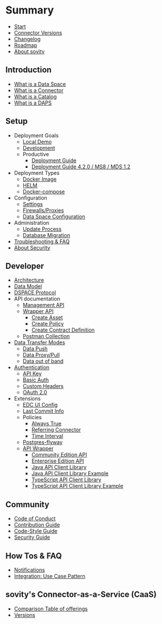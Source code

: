 # Summary

* [Start](./README.md)
* [Connector Versions](./launchers/README.md)
* [Changelog](./CHANGELOG.md)
* [Roadmap](./docs/gitbook/roadmap.md) <!-- TODO -->
* [About sovity](https://sovity.de/en/sovity-en/)

## Introduction
* [What is a Data Space](./docs/gitbook/what_is_a_dataspace.md) <!-- TODO -->
* [What is a Connector](./docs/gitbook/what_is_a_connector.md) <!-- TODO -->
* [What is a Catalog](./docs/gitbook/what_is_a_catalog.md) <!-- TODO -->
* [What is a DAPS](https://github.com/International-Data-Spaces-Association/IDS-RAM_4_0/blob/main/documentation/3_Layers_of_the_Reference_Architecture_Model/3_5_System_Layer/3_5_1_Identity_Provider.md#dynamic-attribute-provisioning-service-daps)

## Setup
* Deployment Goals
    * [Local Demo](./docs/deployment-guide/goals/local-demo)
    * [Development](./docs/deployment-guide/goals/development)
    * Productive
        * [Deployment Guide](./docs/deployment-guide/goals/production)
        * [Deployment Guide 4.2.0 / MS8 / MDS 1.2](docs/deployment-guide/goals/production/4.2.0/README.md)
* Deployment Types
    * [Docker Image](https://github.com/sovity/edc-extensions/pkgs/container/edc-ce)
    * [HELM](./docs/gitbook/helm.md) <!-- TODO -->
    * [Docker-compose](https://github.com/sovity/edc-extensions/blob/main/docker-compose.yaml)
* Configuration
    * [Settings](./docs/gitbook/settings.md) <!-- TODO -->
    * [Firewalls/Proxies](https://github.com/sovity/edc-extensions/tree/main/docs/deployment-guide/goals/production#configuration)
    * [Data Space Configuration](./docs/gitbook/data_space_configuration.md) <!-- TODO -->
* Administration
    * [Update Process](./docs/gitbook/update_process.md) <!-- TODO -->
    * [Database Migration](./extensions/postgres-flyway/README.md)
* [Troubleshooting & FAQ](https://github.com/sovity/edc-extensions/blob/main/docs/deployment-guide/goals/production/README.md#faq)
* [About Security](https://github.com/sovity/edc-extensions/security/policy)

## Developer
* [Architecture](https://eclipse-edc.github.io/docs/#/submodule/Connector/docs/developer/?id=architecture)
* [Data Model](https://github.com/eclipse-edc/Connector/blob/release/0.0.1-20230220.patch1-SNAPSHOT/docs/developer/architecture/domain-model.md#domain-model)
* [DSPACE Protocol](https://docs.internationaldataspaces.org/ids-knowledgebase/v/dataspace-protocol/overview/readme)
* API documentation
    * [Management API](https://app.swaggerhub.com/apis/eclipse-edc-bot/management-api/0.2.1)
    * [Wrapper API](./docs/gitbook/wrapper_api.md) <!-- TODO -->
        * [Create Asset](./docs/gitbook/create_asset.md) <!-- TODO -->
        * [Create Policy](./docs/gitbook/create_policy.md) <!-- TODO -->
        * [Create Contract Definition](./docs/gitbook/create_contract_definition.md) <!-- TODO -->
    * [Postman Collection](https://github.com/sovity/edc-extensions/blob/main/docs/postman_collection.json)
* [Data Transfer Modes](./docs/getting-started/documentation/data-transfer-methods.md)
    * [Data Push](./docs/gitbook/data_push.md) <!-- TODO -->
    * [Data Proxy/Pull](./docs/getting-started/documentation/pull-data-transfer.md)
    * [Data out of band](./docs/gitbook/data_out_of_band.md) <!-- TODO -->
* [Authentication](./docs/gitbook/authentication.md) <!-- TODO -->
    * [API Key](./docs/gitbook/api_key.md) <!-- TODO -->
    * [Basic Auth](./docs/gitbook/basic_auth.md) <!-- TODO -->
    * [Custom Headers](./docs/gitbook/custom_headers.md) <!-- TODO -->
    * [OAuth 2.0](./docs/getting-started/documentation/oauth-data-address.md)
* Extensions
    * [EDC UI Config](./extensions/edc-ui-config/README.md)
    * [Last Commit Info](./extensions/last-commit-info/README.md)
    * Policies
        * [Always True](./extensions/policy-always-true/README.md)
        * [Referring Connector](./extensions/policy-referring-connector/README.md)
        * [Time Interval](./extensions/policy-time-interval/README.md)
    * [Postgres-flyway](./extensions/postgres-flyway/README.md)
    * [API Wrapper](./extensions/wrapper/README.md)
        * [Community Edition API](./extensions/wrapper/wrapper-api/README.md)
        * [Enterprise Edition API](./extensions/wrapper/wrapper-ee-api/README.md)
        * [Java API Client Library](./extensions/wrapper/clients/java-client/README.md)
        * [Java API Client Library Example](./extensions/wrapper/clients/java-client-example/README.md)
        * [TypeScript API Client Library](./extensions/wrapper/clients/typescript-client/README.md)
        * [TypeScript API Client Library Example](./extensions/wrapper/clients/typescript-client-example/README.md)

## Community
* [Code of Conduct](./CODE_OF_CONDUCT.md)
* [Contribution Guide](./CONTRIBUTING.md)
* [Code-Style Guide](./STYLEGUIDE.md)
* [Security Guide](./SECURITY.md)

## How Tos & FAQ
* [Notifications](./docs/gitbook/notifications.md) <!-- TODO -->
* [Integration: Use Case Pattern](./docs/gitbook/integration_use_case_pattern.md) <!-- TODO -->

## sovity's Connector-as-a-Service (CaaS)
* [Comparison Table of offerings](https://sovity.de/en/connect-to-data-space-en/)
* [Versions](https://github.com/sovity/edc-extensions/releases)
